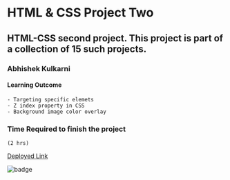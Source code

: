 #   HTML & CSS Project Two

## HTML-CSS second project. This project is part of a collection of 15 such projects.

### Abhishek Kulkarni

#### Learning Outcome
    - Targeting specific elemets
    - Z index property in CSS
    - Background image color overlay

### Time Required to finish the project
    (2 hrs)

 [Deployed Link]()

![badge](https://img.shields.io/badge/Deployment-Up-green)

